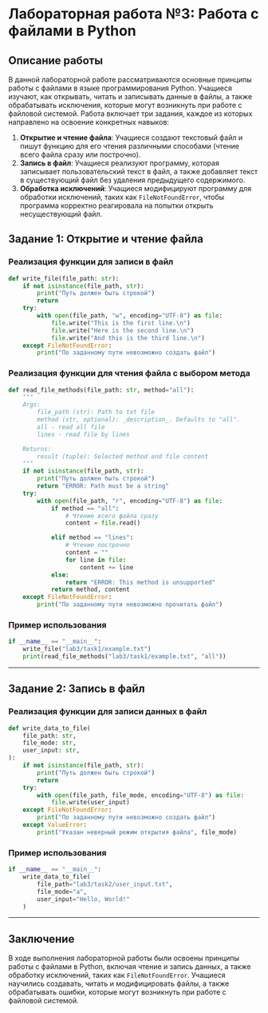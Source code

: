 # Лабораторная работа №3: Работа с файлами в Python

## Описание работы
В данной лабораторной работе рассматриваются основные принципы работы с файлами в языке программирования Python. Учащиеся изучают, как открывать, читать и записывать данные в файлы, а также обрабатывать исключения, которые могут возникнуть при работе с файловой системой. Работа включает три задания, каждое из которых направлено на освоение конкретных навыков:

1. **Открытие и чтение файла**: Учащиеся создают текстовый файл и пишут функцию для его чтения различными способами (чтение всего файла сразу или построчно).
2. **Запись в файл**: Учащиеся реализуют программу, которая записывает пользовательский текст в файл, а также добавляет текст в существующий файл без удаления предыдущего содержимого.
3. **Обработка исключений**: Учащиеся модифицируют программу для обработки исключений, таких как `FileNotFoundError`, чтобы программа корректно реагировала на попытки открыть несуществующий файл.

## Задание 1: Открытие и чтение файла

### Реализация функции для записи в файл
```python
def write_file(file_path: str):
    if not isinstance(file_path, str):
        print("Путь должен быть строкой")
        return
    try:
        with open(file_path, "w", encoding="UTF-8") as file:
            file.write("This is the first line.\n")
            file.write("Here is the second line.\n")
            file.write("And this is the third line.\n")
    except FileNotFoundError:
        print("По заданному пути невозможно создать файл")
```

### Реализация функции для чтения файла с выбором метода
```python
def read_file_methods(file_path: str, method="all"):
    """
    Args:
        file_path (str): Path to txt file
        method (str, optional): _description_. Defaults to "all".
        all - read all file
        lines - read file by lines

    Returns:
        result (tuple): Selected method and file content
    """
    if not isinstance(file_path, str):
        print("Путь должен быть строкой")
        return "ERROR: Path must be a string"
    try:
        with open(file_path, "r", encoding="UTF-8") as file:
            if method == "all":
                # Чтение всего файла сразу
                content = file.read()

            elif method == "lines":
                # Чтение построчно
                content = ""
                for line in file:
                    content += line
            else:
                return "ERROR: This method is unsupported"
            return method, content
    except FileNotFoundError:
        print("По заданному пути невозможно прочитать файл")
```

### Пример использования
```python
if __name__ == "__main__":
    write_file("lab3/task1/example.txt")
    print(read_file_methods("lab3/task1/example.txt", "all"))
```

---

## Задание 2: Запись в файл

### Реализация функции для записи данных в файл
```python
def write_data_to_file(
    file_path: str,
    file_mode: str,
    user_input: str,
):
    if not isinstance(file_path, str):
        print("Путь должен быть строкой")
        return
    try:
        with open(file_path, file_mode, encoding="UTF-8") as file:
            file.write(user_input)
    except FileNotFoundError:
        print("По заданному пути невозможно создать файл")
    except ValueError:
        print("Указан неверный режим открытия файла", file_mode)
```

### Пример использования
```python
if __name__ == "__main__":
    write_data_to_file(
        file_path="lab3/task2/user_input.txt",
        file_mode="a",
        user_input="Hello, World!"
    )
```

---

## Заключение
В ходе выполнения лабораторной работы были освоены принципы работы с файлами в Python, включая чтение и запись данных, а также обработку исключений, таких как `FileNotFoundError`. Учащиеся научились создавать, читать и модифицировать файлы, а также обрабатывать ошибки, которые могут возникнуть при работе с файловой системой.
